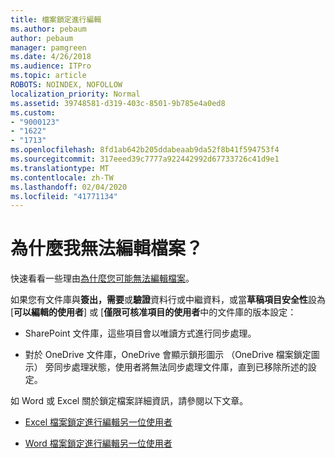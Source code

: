 ```yaml
---
title: 檔案鎖定進行編輯
ms.author: pebaum
author: pebaum
manager: pamgreen
ms.date: 4/26/2018
ms.audience: ITPro
ms.topic: article
ROBOTS: NOINDEX, NOFOLLOW
localization_priority: Normal
ms.assetid: 39748581-d319-403c-8501-9b785e4a0ed8
ms.custom:
- "9000123"
- "1622"
- "1713"
ms.openlocfilehash: 8fd1ab642b205ddabeaab9da52f8b41f594753f4
ms.sourcegitcommit: 317eeed39c7777a922442992d67733726c41d9e1
ms.translationtype: MT
ms.contentlocale: zh-TW
ms.lasthandoff: 02/04/2020
ms.locfileid: "41771134"
---
```

# <a name="why-cant-i-edit-files"></a>為什麼我無法編輯檔案？

快速看看一些理由[為什麼您可能無法編輯檔案](https://support.office.com/article/why-can-t-i-edit-this-file-97315f48-aa5e-49d3-a4ae-a14b73daf87b)。

如果您有文件庫與**簽出，需要**或**驗證**資料行或中繼資料，或當**草稿項目安全性**設為 [**可以編輯的使用者**] 或 [**僅限可核准項目的使用者**中的文件庫的版本設定：

- SharePoint 文件庫，這些項目會以唯讀方式進行同步處理。

- 對於 OneDrive 文件庫，OneDrive 會顯示鎖形圖示 （OneDrive 檔案鎖定圖示） 旁同步處理狀態，使用者將無法同步處理文件庫，直到已移除所述的設定。 

如 Word 或 Excel 關於鎖定檔案詳細資訊，請參閱以下文章。

- [Excel 檔案鎖定進行編輯另一位使用者](https://support.office.com/article/Excel-file-is-locked-for-editing-by-another-user-6fa93887-2c2c-45f0-abcc-31b04aed68b3)

- [Word 檔案鎖定進行編輯另一位使用者](https://support.microsoft.com/help/313472/the-document-is-locked-for-editing-by-another-user-error-message-when)

